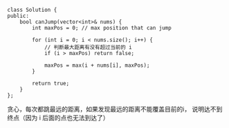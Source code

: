 ```
class Solution {
public:
    bool canJump(vector<int>& nums) {
        int maxPos = 0; // max position that can jump
        
        for (int i = 0; i < nums.size(); i++) {
            // 判断最大距离有没有超过当前的 i 
            if (i > maxPos) return false;

            maxPos = max(i + nums[i], maxPos);
        }
        
        return true;
    }
};
```

贪心，每次都跳最远的距离，如果发现最远的距离不能覆盖目前的i，
说明达不到终点（因为 i 后面的点也无法到达了）